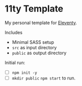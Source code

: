 # 11ty Template
My personal template for [Eleventy](https://www.11ty.dev/).

Includes
* Minimal SASS setup
* `src` as input directory
* `public` as output directory

Initial run:
- [ ] `npm init -y`
- [ ] `mkdir public`
`npm start` to run.